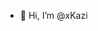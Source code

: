 - 👋 Hi, I’m @xKazi

<!---
xKazi/xKazi is a ✨ special ✨ repository because its `README.md` (this file) appears on your GitHub profile.
You can click the Preview link to take a look at your changes.
--->
